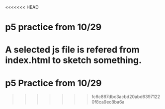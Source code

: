 <<<<<<< HEAD
# p5 practice from 10/29

A selected js file is refered from index.html to sketch something.
=======
# p5 Practice from 10/29
>>>>>>> fc6c867dbc3acbd20abd63971220f8ca9ec8ba6a
